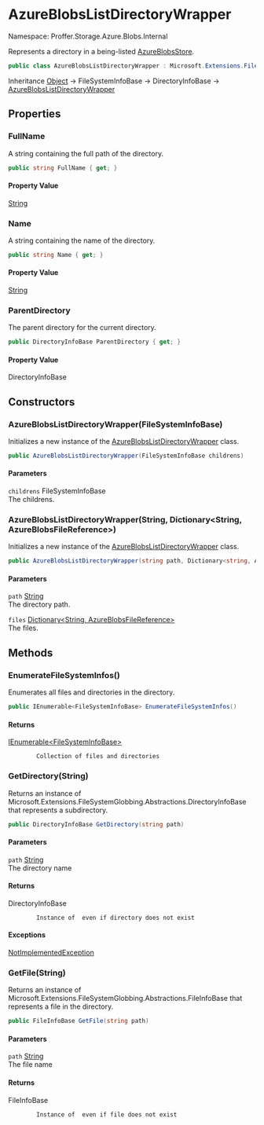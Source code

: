 # AzureBlobsListDirectoryWrapper

Namespace: Proffer.Storage.Azure.Blobs.Internal

Represents a directory in a being-listed [AzureBlobsStore](./proffer.storage.azure.blobs.azureblobsstore).

```csharp
public class AzureBlobsListDirectoryWrapper : Microsoft.Extensions.FileSystemGlobbing.Abstractions.DirectoryInfoBase
```

Inheritance [Object](https://docs.microsoft.com/en-us/dotnet/api/system.object) → FileSystemInfoBase → DirectoryInfoBase → [AzureBlobsListDirectoryWrapper](./proffer.storage.azure.blobs.internal.azureblobslistdirectorywrapper)

## Properties

### **FullName**

A string containing the full path of the directory.

```csharp
public string FullName { get; }
```

#### Property Value

[String](https://docs.microsoft.com/en-us/dotnet/api/system.string)<br>

### **Name**

A string containing the name of the directory.

```csharp
public string Name { get; }
```

#### Property Value

[String](https://docs.microsoft.com/en-us/dotnet/api/system.string)<br>

### **ParentDirectory**

The parent directory for the current directory.

```csharp
public DirectoryInfoBase ParentDirectory { get; }
```

#### Property Value

DirectoryInfoBase<br>

## Constructors

### **AzureBlobsListDirectoryWrapper(FileSystemInfoBase)**

Initializes a new instance of the [AzureBlobsListDirectoryWrapper](./proffer.storage.azure.blobs.internal.azureblobslistdirectorywrapper) class.

```csharp
public AzureBlobsListDirectoryWrapper(FileSystemInfoBase childrens)
```

#### Parameters

`childrens` FileSystemInfoBase<br>
The childrens.

### **AzureBlobsListDirectoryWrapper(String, Dictionary&lt;String, AzureBlobsFileReference&gt;)**

Initializes a new instance of the [AzureBlobsListDirectoryWrapper](./proffer.storage.azure.blobs.internal.azureblobslistdirectorywrapper) class.

```csharp
public AzureBlobsListDirectoryWrapper(string path, Dictionary<string, AzureBlobsFileReference> files)
```

#### Parameters

`path` [String](https://docs.microsoft.com/en-us/dotnet/api/system.string)<br>
The directory path.

`files` [Dictionary&lt;String, AzureBlobsFileReference&gt;](https://docs.microsoft.com/en-us/dotnet/api/system.collections.generic.dictionary-2)<br>
The files.

## Methods

### **EnumerateFileSystemInfos()**

Enumerates all files and directories in the directory.

```csharp
public IEnumerable<FileSystemInfoBase> EnumerateFileSystemInfos()
```

#### Returns

[IEnumerable&lt;FileSystemInfoBase&gt;](https://docs.microsoft.com/en-us/dotnet/api/system.collections.generic.ienumerable-1)<br>

            Collection of files and directories

### **GetDirectory(String)**

Returns an instance of Microsoft.Extensions.FileSystemGlobbing.Abstractions.DirectoryInfoBase that represents a subdirectory.

```csharp
public DirectoryInfoBase GetDirectory(string path)
```

#### Parameters

`path` [String](https://docs.microsoft.com/en-us/dotnet/api/system.string)<br>
The directory name

#### Returns

DirectoryInfoBase<br>

            Instance of  even if directory does not exist

#### Exceptions

[NotImplementedException](https://docs.microsoft.com/en-us/dotnet/api/system.notimplementedexception)<br>

### **GetFile(String)**

Returns an instance of Microsoft.Extensions.FileSystemGlobbing.Abstractions.FileInfoBase that represents a file in the directory.

```csharp
public FileInfoBase GetFile(string path)
```

#### Parameters

`path` [String](https://docs.microsoft.com/en-us/dotnet/api/system.string)<br>
The file name

#### Returns

FileInfoBase<br>

            Instance of  even if file does not exist
